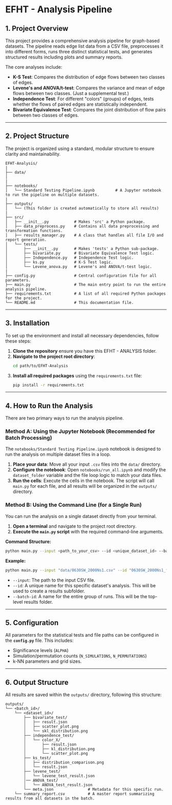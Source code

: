 # EFHT - Analysis Pipeline

## 1. Project Overview

This project provides a comprehensive analysis pipeline for graph-based datasets. The pipeline reads edge list data from a CSV file, preprocesses it into different forms, runs three distinct statistical tests, and generates structured results including plots and summary reports.

The core analyses include:
- **K-S Test**: Compares the distribution of edge flows between two classes of edges.
- **Levene's and ANOVA/t-test**: Compares the variance and mean of edge flows between two classes. (Just a supplemental test.)
- **Independence Test**: For different "colors" (groups) of edges, tests whether the flows of paired edges are statistically independent.
- **Bivariate Equivalence Test**: Compares the joint distribution of flow pairs between two classes of edges.

---

## 2. Project Structure

The project is organized using a standard, modular structure to ensure clarity and maintainability.

```
EFHT-Analysis/
|
├── data/
│   
|
├── notebooks/
│   └── Standard Testing Pipeline.ipynb         # A Jupyter notebook to run the pipeline on multiple datasets.
|
├── outputs/
│   └── (This folder is created automatically to store all results)
|
├── src/
│   ├── __init__.py           # Makes 'src' a Python package.
│   ├── data_preprocess.py    # Contains all data preprocessing and transformation functions.
│   ├── results_manager.py    # A class that handles all file I/O and report generation.
│   └── tests/
│       ├── __init__.py       # Makes 'tests' a Python sub-package.
│       ├── bivariate.py      # Bivariate Equivalence Test logic.
│       ├── Independence.py   # Independence Test logic.
│       ├── ks.py             # K-S Test logic.
│       └── Levene_anova.py   # Levene's and ANOVA/t-test logic.
|
├── config.py                 # Central configuration file for all parameters.
├── main.py                   # The main entry point to run the entire analysis pipeline.
├── requirements.txt          # A list of all required Python packages for the project.
└── README.md                 # This documentation file.
```

---

## 3. Installation

To set up the environment and install all necessary dependencies, follow these steps:

1.  **Clone the repository** ensure you have this EFHT - ANALYSIS folder.
2.  **Navigate to the project root directory**:
    ```bash
    cd path/to/EFHT-Analysis
    ```
3.  **Install all required packages** using the `requirements.txt` file:
    ```bash
    pip install -r requirements.txt
    ```

---

## 4. How to Run the Analysis

There are two primary ways to run the analysis pipeline.

### Method A: Using the Jupyter Notebook (Recommended for Batch Processing)

The `notebooks/Standard Testing Pipeline.ipynb` notebook is designed to run the analysis on multiple dataset files in a loop.

1.  **Place your data**: Move all your input `.csv` files into the `data/` directory.
2.  **Configure the notebook**: Open `notebooks/run_all.ipynb` and modify the `dataset_folder` variable and the file loop logic to match your data files.
3.  **Run the cells**: Execute the cells in the notebook. The script will call `main.py` for each file, and all results will be organized in the `outputs/` directory.

### Method B: Using the Command Line (for a Single Run)

You can run the analysis on a single dataset directly from your terminal.

1.  **Open a terminal** and navigate to the project root directory.
2.  **Execute the `main.py` script** with the required command-line arguments.

**Command Structure:**
```bash
python main.py --input <path_to_your_csv> --id <unique_dataset_id> --batch-id <your_batch_run_id>
```

**Example:**
```bash
python main.py --input "data/0630SW_2000Ns1.csv" --id "0630SW_2000Ns1_final" --batch-id "SmallWorld_Experiment"
```

* `--input`: The path to the input CSV file.
* `--id`: A unique name for this specific dataset's analysis. This will be used to create a results subfolder.
* `--batch-id`: A name for the entire group of runs. This will be the top-level results folder.

---

## 5. Configuration

All parameters for the statistical tests and file paths can be configured in the **`config.py`** file. This includes:
- Significance levels (`ALPHA`)
- Simulation/permutation counts (`N_SIMULATIONS`, `N_PERMUTATIONS`)
- k-NN parameters and grid sizes.

---

## 6. Output Structure

All results are saved within the `outputs/` directory, following this structure:

```
outputs/
└── <batch_id>/
    └── <dataset_id>/
        ├── bivariate_test/
        │   ├── result.json
        │   ├── scatter_plot.png
        │   └── skl_distribution.png
        ├── independence_test/
        │   └── color_X/
        │       ├── result.json
        │       ├── kl_distribution.png
        │       └── scatter_plot.png
        ├── ks_test/
        │   ├── distribution_comparison.png
        │   └── result.json
        ├── levene_test/
        │   └── levene_test_result.json
        │── ANOVA_test/
        │   └── ANOVA_test_result.json
        └── meta.json               # Metadata for this specific run.
    └── summary_report.csv          # A master report summarizing results from all datasets in the batch.
```